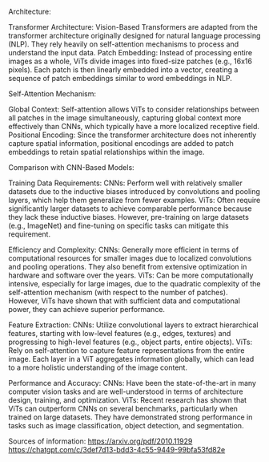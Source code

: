 Architecture:

Transformer Architecture: Vision-Based Transformers are adapted from the transformer architecture originally designed for natural language processing (NLP).
They rely heavily on self-attention mechanisms to process and understand the input data.
Patch Embedding: Instead of processing entire images as a whole, ViTs divide images into fixed-size patches (e.g., 16x16 pixels). Each patch is then linearly
embedded into a vector, creating a sequence of patch embeddings similar to word embeddings in NLP.

Self-Attention Mechanism:

Global Context: Self-attention allows ViTs to consider relationships between all patches in the image simultaneously, capturing global context more effectively
than CNNs, which typically have a more localized receptive field.
Positional Encoding: Since the transformer architecture does not inherently capture spatial information, positional encodings are added to patch embeddings to
retain spatial relationships within the image.

Comparison with CNN-Based Models:

Training Data Requirements:
CNNs: Perform well with relatively smaller datasets due to the inductive biases introduced by convolutions and pooling layers, which help them generalize from 
fewer examples.
ViTs: Often require significantly larger datasets to achieve comparable performance because they lack these inductive biases. However, pre-training on large datasets
(e.g., ImageNet) and fine-tuning on specific tasks can mitigate this requirement.

Efficiency and Complexity:
CNNs: Generally more efficient in terms of computational resources for smaller images due to localized convolutions and pooling operations. They also benefit from
extensive optimization in hardware and software over the years.
ViTs: Can be more computationally intensive, especially for large images, due to the quadratic complexity of the self-attention mechanism (with respect to the number
of patches). However, ViTs have shown that with sufficient data and computational power, they can achieve superior performance.

Feature Extraction:
CNNs: Utilize convolutional layers to extract hierarchical features, starting with low-level features (e.g., edges, textures) and progressing to high-level features
(e.g., object parts, entire objects).
ViTs: Rely on self-attention to capture feature representations from the entire image. Each layer in a ViT aggregates information globally, which can lead to a more
holistic understanding of the image content.

Performance and Accuracy:
CNNs: Have been the state-of-the-art in many computer vision tasks and are well-understood in terms of architecture design, training, and optimization.
ViTs: Recent research has shown that ViTs can outperform CNNs on several benchmarks, particularly when trained on large datasets. They have demonstrated strong
performance in tasks such as image classification, object detection, and segmentation.

Sources of information:
https://arxiv.org/pdf/2010.11929
https://chatgpt.com/c/3def7d13-bdd3-4c55-9449-99bfa53fd82e



